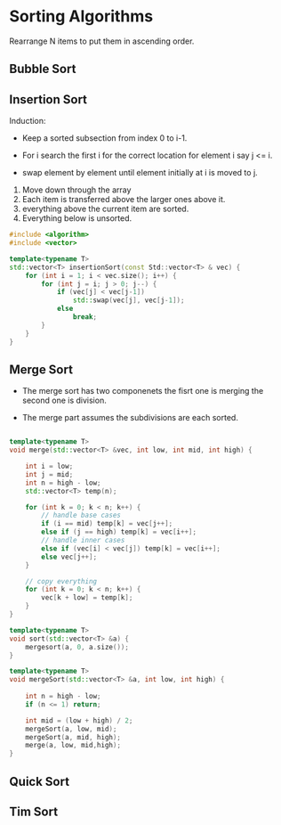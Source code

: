# Sorting Algorithms

Rearrange N items to put them in ascending order.

## Bubble Sort

## Insertion Sort

Induction:

* Keep a sorted subsection from index 0 to i-1.

* For i search the first i for the correct location for element i say j <= i.

* swap element by element until element initially at i is moved to j.  


1. Move down through the array
2. Each item is transferred above the larger ones above it.
3. everything above the current item are sorted.
4. Everything below is unsorted.

```C++
#include <algorithm>
#include <vector>

template<typename T>
std::vector<T> insertionSort(const Std::vector<T> & vec) {
    for (int i = 1; i < vec.size(); i++) {
        for (int j = i; j > 0; j--) {
            if (vec[j] < vec[j-1]) 
                std::swap(vec[j], vec[j-1]);
            else 
                break;
        }
    }
}

```

## Merge Sort

* The merge sort has two componenets the fisrt one is merging the second one is division.

* The merge part assumes the subdivisions are each sorted.

```C++

template<typename T>
void merge(std::vector<T> &vec, int low, int mid, int high) {

    int i = low;
    int j = mid;
    int n = high - low;
    std::vector<T> temp(n);

    for (int k = 0; k < n; k++) {
        // handle base cases
        if (i == mid) temp[k] = vec[j++];
        else if (j == high) temp[k] = vec[i++];
        // handle inner cases
        else if (vec[i] < vec[j]) temp[k] = vec[i++];
        else vec[j++]; 
    }

    // copy everything
    for (int k = 0; k < n; k++) {
        vec[k + low] = temp[k];
    }
}

template<typename T>
void sort(std::vector<T> &a) {
    mergesort(a, 0, a.size());
}

template<typename T>
void mergeSort(std::vector<T> &a, int low, int high) {
    
    int n = high - low;
    if (n <= 1) return;

    int mid = (low + high) / 2;
    mergeSort(a, low, mid);
    mergeSort(a, mid, high);
    merge(a, low, mid,high);
}

```




## Quick Sort

## Tim Sort
